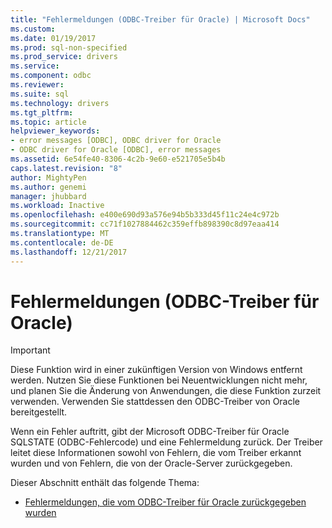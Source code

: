 ```yaml
---
title: "Fehlermeldungen (ODBC-Treiber für Oracle) | Microsoft Docs"
ms.custom: 
ms.date: 01/19/2017
ms.prod: sql-non-specified
ms.prod_service: drivers
ms.service: 
ms.component: odbc
ms.reviewer: 
ms.suite: sql
ms.technology: drivers
ms.tgt_pltfrm: 
ms.topic: article
helpviewer_keywords:
- error messages [ODBC], ODBC driver for Oracle
- ODBC driver for Oracle [ODBC], error messages
ms.assetid: 6e54fe40-8306-4c2b-9e60-e521705e5b4b
caps.latest.revision: "8"
author: MightyPen
ms.author: genemi
manager: jhubbard
ms.workload: Inactive
ms.openlocfilehash: e400e690d93a576e94b5b333d45f11c24e4c972b
ms.sourcegitcommit: cc71f1027884462c359effb898390c8d97eaa414
ms.translationtype: MT
ms.contentlocale: de-DE
ms.lasthandoff: 12/21/2017
---
```

# <a name="error-messages-odbc-driver-for-oracle"></a>Fehlermeldungen (ODBC-Treiber für Oracle)
> [!IMPORTANT]  
>  Diese Funktion wird in einer zukünftigen Version von Windows entfernt werden. Nutzen Sie diese Funktionen bei Neuentwicklungen nicht mehr, und planen Sie die Änderung von Anwendungen, die diese Funktion zurzeit verwenden. Verwenden Sie stattdessen den ODBC-Treiber von Oracle bereitgestellt.  
  
 Wenn ein Fehler auftritt, gibt der Microsoft ODBC-Treiber für Oracle SQLSTATE (ODBC-Fehlercode) und eine Fehlermeldung zurück. Der Treiber leitet diese Informationen sowohl von Fehlern, die vom Treiber erkannt wurden und von Fehlern, die von der Oracle-Server zurückgegeben.  
  
 Dieser Abschnitt enthält das folgende Thema:  
  
-   [Fehlermeldungen, die vom ODBC-Treiber für Oracle zurückgegeben wurden](../../odbc/microsoft/messages-returned-by-the-odbc-driver-for-oracle.md)

